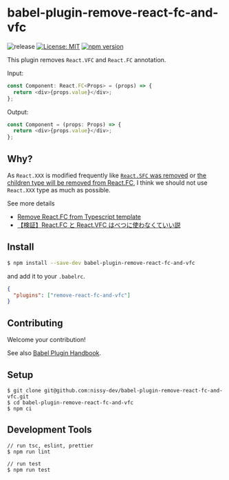 # babel-plugin-remove-react-fc-and-vfc

![release](https://github.com/nissy-dev/babel-plugin-remove-react-fc-and-vfc/actions/workflows/release.yml/badge.svg)
[![License: MIT](https://img.shields.io/github/license/nissy-dev/babel-plugin-remove-react-fc-and-vfc.svg)](https://opensource.org/licenses/MIT)
[![npm version](https://badge.fury.io/js/babel-plugin-remove-react-fc-and-vfc.svg)](https://badge.fury.io/js/babel-plugin-remove-react-fc-and-vfc)

This plugin removes `React.VFC` and `React.FC` annotation.

Input:

```ts
const Component: React.FC<Props> = (props) => {
  return <div>{props.value}</div>;
};
```

Output:

```ts
const Component = (props: Props) => {
  return <div>{props.value}</div>;
};
```

## Why?

As `React.XXX` is modified frequently like [`React.SFC` was removed](https://github.com/DefinitelyTyped/DefinitelyTyped/pull/30364) or [the children type will be removed from React.FC](https://github.com/DefinitelyTyped/DefinitelyTyped/issues/46691), I think we should not use `React.XXX` type as much as possible.

See more details

- [Remove React.FC from Typescript template](https://github.com/facebook/create-react-app/pull/8177)
- [【検証】React.FC と React.VFC はべつに使わなくていい説](https://kray.jp/blog/dont-have-to-use-react-fc-and-react-vfc/)

## Install

```bash
$ npm install --save-dev babel-plugin-remove-react-fc-and-vfc
```

and add it to your `.babelrc`.

```json
{
  "plugins": ["remove-react-fc-and-vfc"]
}
```

## Contributing

Welcome your contribution!

See also [Babel Plugin Handbook](https://github.com/jamiebuilds/babel-handbook/blob/master/translations/en/plugin-handbook.md).

## Setup

```
$ git clone git@github.com:nissy-dev/babel-plugin-remove-react-fc-and-vfc.git
$ cd babel-plugin-remove-react-fc-and-vfc
$ npm ci
```

## Development Tools

```
// run tsc, eslint, prettier
$ npm run lint

// run test
$ npm run test
```
